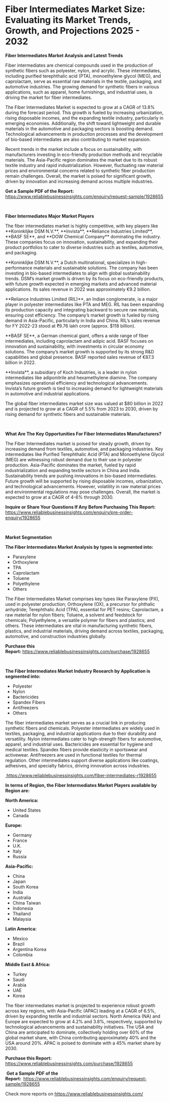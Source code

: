 <p><h1>Fiber Intermediates Market Size: Evaluating its Market Trends, Growth, and Projections 2025 - 2032</h1></p><p><strong>Fiber Intermediates Market Analysis and Latest Trends</strong></p>
<p><p>Fiber intermediates are chemical compounds used in the production of synthetic fibers such as polyester, nylon, and acrylic. These intermediates, including purified terephthalic acid (PTA), monoethylene glycol (MEG), and caprolactam, serve as essential raw materials in the textile, packaging, and automotive industries. The growing demand for synthetic fibers in various applications, such as apparel, home furnishings, and industrial uses, is driving the market for fiber intermediates.</p><p>The Fiber Intermediates Market is expected to grow at a CAGR of 13.8% during the forecast period. This growth is fueled by increasing urbanization, rising disposable incomes, and the expanding textile industry, particularly in emerging economies. Additionally, the shift toward lightweight and durable materials in the automotive and packaging sectors is boosting demand. Technological advancements in production processes and the development of bio-based intermediates are also contributing to market expansion.</p><p>Recent trends in the market include a focus on sustainability, with manufacturers investing in eco-friendly production methods and recyclable materials. The Asia-Pacific region dominates the market due to its robust textile industry and rapid industrialization. However, fluctuating raw material prices and environmental concerns related to synthetic fiber production remain challenges. Overall, the market is poised for significant growth, driven by innovation and increasing demand across multiple industries.</p></p>
<p><strong>Get a Sample PDF of the Report:&nbsp;</strong> <a href="https://www.reliablebusinessinsights.com/enquiry/request-sample/1928655?utm_campaign=2227&utm_medium=2&utm_source=Github&utm_content=ia&utm_term=26012025&utm_id=fiber-intermediates">https://www.reliablebusinessinsights.com/enquiry/request-sample/1928655</a></p>
<p>&nbsp;</p>
<p><strong>Fiber Intermediates Major Market Players</strong></p>
<p><p>The fiber intermediates market is highly competitive, with key players like **Koninklijke DSM N.V.**, **Invista**, **Reliance Industries Limited**, **BASF SE**, and **DOW Chemical Company** dominating the industry. These companies focus on innovation, sustainability, and expanding their product portfolios to cater to diverse industries such as textiles, automotive, and packaging.</p><p>**Koninklijke DSM N.V.**, a Dutch multinational, specializes in high-performance materials and sustainable solutions. The company has been investing in bio-based intermediates to align with global sustainability trends. DSM’s market growth is driven by its focus on eco-friendly products, with future growth expected in emerging markets and advanced material applications. Its sales revenue in 2022 was approximately €9.2 billion.</p><p>**Reliance Industries Limited (RIL)**, an Indian conglomerate, is a major player in polyester intermediates like PTA and MEG. RIL has been expanding its production capacity and integrating backward to secure raw materials, ensuring cost efficiency. The company’s market growth is fueled by rising demand in Asia-Pacific, particularly in India and China. RIL’s sales revenue for FY 2022-23 stood at ₹9.76 lakh crore (approx. $118 billion).</p><p>**BASF SE**, a German chemical giant, offers a wide range of fiber intermediates, including caprolactam and adipic acid. BASF focuses on innovation and sustainability, with investments in circular economy solutions. The company’s market growth is supported by its strong R&D capabilities and global presence. BASF reported sales revenue of €87.3 billion in 2022.</p><p>**Invista**, a subsidiary of Koch Industries, is a leader in nylon intermediates like adiponitrile and hexamethylene diamine. The company emphasizes operational efficiency and technological advancements. Invista’s future growth is tied to increasing demand for lightweight materials in automotive and industrial applications.</p><p>The global fiber intermediates market size was valued at $80 billion in 2022 and is projected to grow at a CAGR of 5.5% from 2023 to 2030, driven by rising demand for synthetic fibers and sustainable materials.</p></p>
<p>&nbsp;</p>
<p><strong>What Are The Key Opportunities For Fiber Intermediates Manufacturers?</strong></p>
<p><p>The Fiber Intermediates market is poised for steady growth, driven by increasing demand from textiles, automotive, and packaging industries. Key intermediates like Purified Terephthalic Acid (PTA) and Monoethylene Glycol (MEG) are witnessing robust demand due to their use in polyester production. Asia-Pacific dominates the market, fueled by rapid industrialization and expanding textile sectors in China and India. Sustainability trends are pushing innovations in bio-based intermediates. Future growth will be supported by rising disposable incomes, urbanization, and technological advancements. However, volatility in raw material prices and environmental regulations may pose challenges. Overall, the market is expected to grow at a CAGR of 4-6% through 2030.</p></p>
<p><strong>Inquire or Share Your Questions If Any Before Purchasing This Report:</strong> <a href="https://www.reliablebusinessinsights.com/enquiry/pre-order-enquiry/1928655?utm_campaign=2227&utm_medium=2&utm_source=Github&utm_content=ia&utm_term=26012025&utm_id=fiber-intermediates">https://www.reliablebusinessinsights.com/enquiry/pre-order-enquiry/1928655</a></p>
<p>&nbsp;</p>
<p><strong>Market Segmentation</strong></p>
<p><strong>The Fiber Intermediates Market Analysis by types is segmented into:</strong></p>
<p><ul><li>Paraxylene</li><li>Orthoxylene</li><li>TPA</li><li>Caprolactam</li><li>Toluene</li><li>Polyethylene</li><li>Others</li></ul></p>
<p><p>The Fiber Intermediates Market comprises key types like Paraxylene (PX), used in polyester production; Orthoxylene (OX), a precursor for phthalic anhydride; Terephthalic Acid (TPA), essential for PET resins; Caprolactam, a raw material for nylon fibers; Toluene, a solvent and feedstock for chemicals; Polyethylene, a versatile polymer for fibers and plastics; and others. These intermediates are vital in manufacturing synthetic fibers, plastics, and industrial materials, driving demand across textiles, packaging, automotive, and construction industries globally.</p></p>
<p><strong>Purchase this Report:&nbsp;</strong><a href="https://www.reliablebusinessinsights.com/purchase/1928655?utm_campaign=2227&utm_medium=2&utm_source=Github&utm_content=ia&utm_term=26012025&utm_id=fiber-intermediates">https://www.reliablebusinessinsights.com/purchase/1928655</a></p>
<p>&nbsp;</p>
<p><strong>The Fiber Intermediates Market Industry Research by Application is segmented into:</strong></p>
<p><ul><li>Polyester</li><li>Nylon</li><li>Bactericides</li><li>Spandex Fibers</li><li>Antifreezers</li><li>Others</li></ul></p>
<p><p>The fiber intermediates market serves as a crucial link in producing synthetic fibers and chemicals. Polyester intermediates are widely used in textiles, packaging, and industrial applications due to their durability and versatility. Nylon intermediates cater to high-strength fibers for automotive, apparel, and industrial uses. Bactericides are essential for hygiene and medical textiles. Spandex fibers provide elasticity in sportswear and activewear. Antifreezers are used in functional textiles for thermal regulation. Other intermediates support diverse applications like coatings, adhesives, and specialty fabrics, driving innovation across industries.</p></p>
<p><a href="https://www.reliablebusinessinsights.com/fiber-intermediates-r1928655?utm_campaign=2227&utm_medium=2&utm_source=Github&utm_content=ia&utm_term=26012025&utm_id=fiber-intermediates">&nbsp;https://www.reliablebusinessinsights.com/fiber-intermediates-r1928655</a></p>
<p><strong>In terms of Region, the Fiber Intermediates Market Players available by Region are:</strong></p>
<p>
    <p> <strong> North America: </strong>
        <ul>
            <li>United States</li>
            <li>Canada</li>
        </ul>
        </p> 
    <p> <strong> Europe: </strong>
        <ul>
            <li>Germany</li>
            <li>France</li>
            <li>U.K.</li>
            <li>Italy</li>
            <li>Russia</li>
        </ul>
        </p> 
    <p> <strong> Asia-Pacific: </strong>
        <ul>
            <li>China</li>
            <li>Japan</li>
            <li>South Korea</li>
            <li>India</li>
            <li>Australia</li>
            <li>China Taiwan</li>
            <li>Indonesia</li>
            <li>Thailand</li>
            <li>Malaysia</li>
        </ul>
        </p> 
    <p> <strong> Latin America: </strong>
        <ul>
            <li>Mexico</li>
            <li>Brazil</li>
            <li>Argentina Korea</li>
            <li>Colombia</li>
        </ul>
        </p> 
    <p> <strong> Middle East & Africa: </strong>
        <ul>
            <li>Turkey</li>
            <li>Saudi</li>
            <li>Arabia</li>
            <li>UAE</li>
            <li>Korea</li>
        </ul>
    </p>
    </p>
<p><p>The fiber intermediates market is projected to experience robust growth across key regions, with Asia-Pacific (APAC) leading at a CAGR of 6.5%, driven by expanding textile and industrial sectors. North America (NA) and Europe are expected to grow at 4.2% and 3.8%, respectively, supported by technological advancements and sustainability initiatives. The USA and China are anticipated to dominate, collectively holding over 60% of the global market share, with China contributing approximately 40% and the USA around 20%. APAC is poised to dominate with a 45% market share by 2030.</p></p>
<p><strong>Purchase this Report: </strong><a href="https://www.reliablebusinessinsights.com/purchase/1928655?utm_campaign=2227&utm_medium=2&utm_source=Github&utm_content=ia&utm_term=26012025&utm_id=fiber-intermediates">https://www.reliablebusinessinsights.com/purchase/1928655</a></p>
<p>&nbsp;<strong>Get a Sample PDF of the Report:&nbsp;&nbsp;</strong><a href="https://www.reliablebusinessinsights.com/enquiry/request-sample/1928655?utm_campaign=2227&utm_medium=2&utm_source=Github&utm_content=ia&utm_term=26012025&utm_id=fiber-intermediates">https://www.reliablebusinessinsights.com/enquiry/request-sample/1928655</a></p>
<p><strong></strong></p>
<p>Check more reports on <a href="https://www.reliablebusinessinsights.com/?utm_campaign=2227&utm_medium=2&utm_source=Github&utm_content=ia&utm_term=26012025&utm_id=fiber-intermediates">https://www.reliablebusinessinsights.com/</a></p>